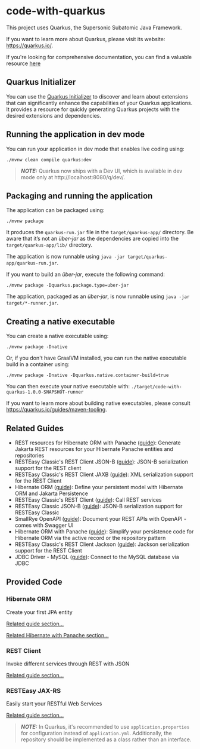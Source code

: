 # code-with-quarkus

This project uses Quarkus, the Supersonic Subatomic Java Framework.

If you want to learn more about Quarkus, please visit its website: https://quarkus.io/.

If you're looking for comprehensive documentation, you can find a valuable resource [here](https://gandrille.github.io/tech-notes/Reactive_and_microservices/Java_microframeworks/Quarkus/2020%20quarkus-fascicle-understanding-v1.pdf)

## Quarkus Initializer

You can use the [Quarkus Initializer](https://code.quarkus.io/) to discover and learn about extensions that can significantly enhance the capabilities of your Quarkus applications. It provides a resource for quickly generating Quarkus projects with the desired extensions and dependencies.

## Running the application in dev mode

You can run your application in dev mode that enables live coding using:
```shell script
./mvnw clean compile quarkus:dev
```

> **_NOTE:_**  Quarkus now ships with a Dev UI, which is available in dev mode only at http://localhost:8080/q/dev/.

## Packaging and running the application

The application can be packaged using:
```shell script
./mvnw package
```
It produces the `quarkus-run.jar` file in the `target/quarkus-app/` directory.
Be aware that it’s not an _über-jar_ as the dependencies are copied into the `target/quarkus-app/lib/` directory.

The application is now runnable using `java -jar target/quarkus-app/quarkus-run.jar`.

If you want to build an _über-jar_, execute the following command:
```shell script
./mvnw package -Dquarkus.package.type=uber-jar
```

The application, packaged as an _über-jar_, is now runnable using `java -jar target/*-runner.jar`.

## Creating a native executable

You can create a native executable using: 
```shell script
./mvnw package -Dnative
```

Or, if you don't have GraalVM installed, you can run the native executable build in a container using: 
```shell script
./mvnw package -Dnative -Dquarkus.native.container-build=true
```

You can then execute your native executable with: `./target/code-with-quarkus-1.0.0-SNAPSHOT-runner`

If you want to learn more about building native executables, please consult https://quarkus.io/guides/maven-tooling.

## Related Guides

- REST resources for Hibernate ORM with Panache ([guide](https://quarkus.io/guides/rest-data-panache)): Generate Jakarta REST resources for your Hibernate Panache entities and repositories
- RESTEasy Classic's REST Client JSON-B ([guide](https://quarkus.io/guides/resteasy-client)): JSON-B serialization support for the REST client
- RESTEasy Classic's REST Client JAXB ([guide](https://quarkus.io/guides/resteasy-client)): XML serialization support for the REST Client
- Hibernate ORM ([guide](https://quarkus.io/guides/hibernate-orm)): Define your persistent model with Hibernate ORM and Jakarta Persistence
- RESTEasy Classic's REST Client ([guide](https://quarkus.io/guides/resteasy-client)): Call REST services
- RESTEasy Classic JSON-B ([guide](https://quarkus.io/guides/rest-json)): JSON-B serialization support for RESTEasy Classic
- SmallRye OpenAPI ([guide](https://quarkus.io/guides/openapi-swaggerui)): Document your REST APIs with OpenAPI - comes with Swagger UI
- Hibernate ORM with Panache ([guide](https://quarkus.io/guides/hibernate-orm-panache)): Simplify your persistence code for Hibernate ORM via the active record or the repository pattern
- RESTEasy Classic's REST Client Jackson ([guide](https://quarkus.io/guides/resteasy-client)): Jackson serialization support for the REST Client
- JDBC Driver - MySQL ([guide](https://quarkus.io/guides/datasource)): Connect to the MySQL database via JDBC

## Provided Code

### Hibernate ORM

Create your first JPA entity

[Related guide section...](https://quarkus.io/guides/hibernate-orm)

[Related Hibernate with Panache section...](https://quarkus.io/guides/hibernate-orm-panache)


### REST Client

Invoke different services through REST with JSON

[Related guide section...](https://quarkus.io/guides/rest-client)

### RESTEasy JAX-RS

Easily start your RESTful Web Services

[Related guide section...](https://quarkus.io/guides/getting-started#the-jax-rs-resources)

> **_NOTE:_** In Quarkus, it's recommended to use `application.properties` for configuration instead of `application.yml`. Additionally, the repository should be implemented as a class rather than an interface.

